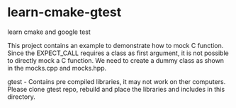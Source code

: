 # learn-cmake-gtest
learn cmake and google test

This project contains an example to demonstrate how to mock C function. 
Since the EXPECT_CALL requires a class as first argument, it is not possible to directly mock a C function.
We need to create a dummy class as shown in the mocks.cpp and mocks.hpp.

gtest - Contains pre compiled libraries, it may not work on ther computers. 
        Please clone gtest repo, rebuild and place the libraries and includes in this directory.
